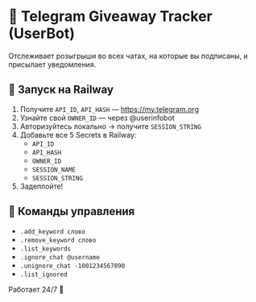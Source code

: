 # 🎁 Telegram Giveaway Tracker (UserBot)

Отслеживает розыгрыши во всех чатах, на которые вы подписаны, и присылает уведомления.

## 🚀 Запуск на Railway

1. Получите `API_ID`, `API_HASH` — https://my.telegram.org
2. Узнайте свой `OWNER_ID` — через @userinfobot
3. Авторизуйтесь локально → получите `SESSION_STRING`
4. Добавьте все 5 Secrets в Railway:
   - `API_ID`
   - `API_HASH`
   - `OWNER_ID`
   - `SESSION_NAME`
   - `SESSION_STRING`
5. Задеплойте!

## 💬 Команды управления

- `.add_keyword слово`
- `.remove_keyword слово`
- `.list_keywords`
- `.ignore_chat @username`
- `.unignore_chat -1001234567890`
- `.list_ignored`

Работает 24/7 🚀